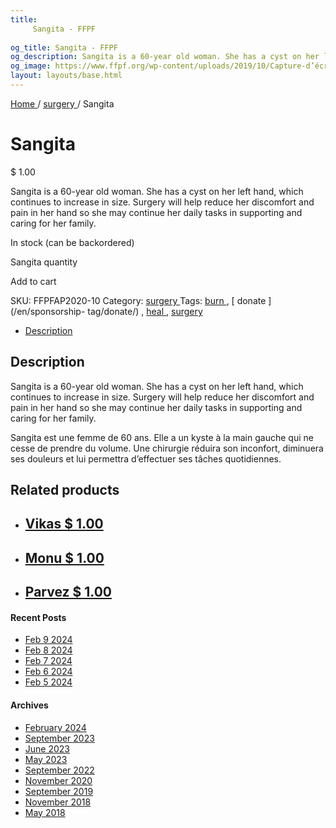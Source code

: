 ```yaml
---
title: 
     Sangita - FFPF
    
og_title: Sangita - FFPF
og_description: Sangita is a 60-year old woman. She has a cyst on her left hand, which continues to increase in size. Surgery will help reduce her discomfort and pain in her hand so she may continue her daily tasks in supporting and caring for her family.
og_image: https://www.ffpf.org/wp-content/uploads/2019/10/Capture-d’écran-2019-10-17-à-19.42.19.png
layout: layouts/base.html
---
```



[ Home ](/en/get-involved) / [ surgery ](/en/sponsorship-category/surgery/) /
Sangita

[ ](/wp-content/uploads/2019/10/Capture-d’écran-2019-10-17-à-19.42.19.png)

#  Sangita

$  1.00

Sangita is a 60-year old woman. She has a cyst on her left hand, which
continues to increase in size. Surgery will help reduce her discomfort and
pain in her hand so she may continue her daily tasks in supporting and caring
for her family.

In stock (can be backordered)

Sangita quantity

Add to cart

SKU:  FFPFAP2020-10  Category: [ surgery ](/en/sponsorship-category/surgery/)
Tags: [ burn ](/en/sponsorship-tag/burn/) , [ donate ](/en/sponsorship-
tag/donate/) , [ heal ](/en/sponsorship-tag/heal/) , [ surgery
](/en/sponsorship-tag/surgery/)

  * [ Description ](/fr)

##  Description

Sangita is a 60-year old woman. She has a cyst on her left hand, which
continues to increase in size. Surgery will help reduce her discomfort and
pain in her hand so she may continue her daily tasks in supporting and caring
for her family.

Sangita est une femme de 60 ans. Elle a un kyste à la main gauche qui ne cesse
de prendre du volume. Une chirurgie réduira son inconfort, diminuera ses
douleurs et lui permettra d’effectuer ses tâches quotidiennes.

##  Related products

  * ## [ Vikas  $  1.00  ]( )
  * ## [ Monu  $  1.00  ]( )
  * ## [ Parvez  $  1.00  ]( )

####  Recent Posts

  * [ Feb 9 2024 ]( /en/article/2024/02/09/feb-9-2024/)
  * [ Feb 8 2024 ]( /en/article/2024/02/08/feb-8-2024/)
  * [ Feb 7 2024 ]( /en/article/2024/02/07/feb-7-2024/)
  * [ Feb 6 2024 ]( /en/article/2024/02/06/feb-6-2024/)
  * [ Feb 5 2024 ]( /en/article/2024/02/05/feb-5-2024/)

####  Archives

  * [ February 2024 ]( /en/article/2024/02/)
  * [ September 2023 ]( /en/article/2023/09/)
  * [ June 2023 ]( /en/article/2023/06/)
  * [ May 2023 ]( /en/article/2023/05/)
  * [ September 2022 ]( /en/article/2022/09/)
  * [ November 2020 ]( /en/article/2020/11/)
  * [ September 2019 ]( /en/article/2019/09/)
  * [ November 2018 ]( /en/article/2018/11/)
  * [ May 2018 ]( /en/article/2018/05/)



